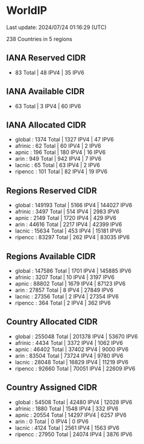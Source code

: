 # WorldIP

Last update: 2024/07/24 01:16:29 (UTC)

238 Countries in 5 regions

## IANA Reserved CIDR

- 83 Total | 48 IPV4 | 35 IPV6

## IANA Available CIDR

- 63 Total | 3 IPV4 | 60 IPV6

## IANA Allocated CIDR

- global : 1374 Total | 1327 IPV4 | 47 IPV6
- afrinic : 62 Total | 60 IPV4 | 2 IPV6
- apnic : 196 Total | 180 IPV4 | 16 IPV6
- arin : 949 Total | 942 IPV4 | 7 IPV6
- lacnic : 65 Total | 63 IPV4 | 2 IPV6
- ripencc : 101 Total | 82 IPV4 | 19 IPV6

## Regions Reserved CIDR

- global : 149193 Total | 5166 IPV4 | 144027 IPV6
- afrinic : 3497 Total | 514 IPV4 | 2983 IPV6
- apnic : 2149 Total | 1720 IPV4 | 429 IPV6
- arin : 44616 Total | 2217 IPV4 | 42399 IPV6
- lacnic : 15634 Total | 453 IPV4 | 15181 IPV6
- ripencc : 83297 Total | 262 IPV4 | 83035 IPV6

## Regions Available CIDR

- global : 147586 Total | 1701 IPV4 | 145885 IPV6
- afrinic : 3207 Total | 10 IPV4 | 3197 IPV6
- apnic : 88802 Total | 1679 IPV4 | 87123 IPV6
- arin : 27857 Total | 8 IPV4 | 27849 IPV6
- lacnic : 27356 Total | 2 IPV4 | 27354 IPV6
- ripencc : 364 Total | 2 IPV4 | 362 IPV6

## Country Allocated CIDR

- global : 255048 Total | 201378 IPV4 | 53670 IPV6
- afrinic : 4434 Total | 3372 IPV4 | 1062 IPV6
- apnic : 46402 Total | 37402 IPV4 | 9000 IPV6
- arin : 83504 Total | 73724 IPV4 | 9780 IPV6
- lacnic : 28048 Total | 16829 IPV4 | 11219 IPV6
- ripencc : 92660 Total | 70051 IPV4 | 22609 IPV6

## Country Assigned CIDR

- global : 54508 Total | 42480 IPV4 | 12028 IPV6
- afrinic : 1880 Total | 1548 IPV4 | 332 IPV6
- apnic : 20554 Total | 14297 IPV4 | 6257 IPV6
- arin : 0 Total | 0 IPV4 | 0 IPV6
- lacnic : 4124 Total | 2561 IPV4 | 1563 IPV6
- ripencc : 27950 Total | 24074 IPV4 | 3876 IPV6
